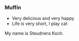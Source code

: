 ### Muffin
- Very delicious and very happy
- Life is very short, I play cat


My name is Steudnera Koch.
